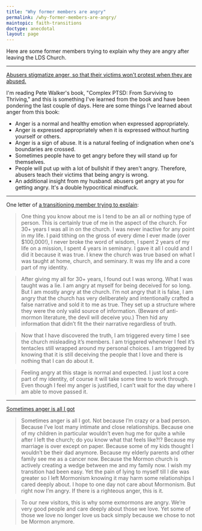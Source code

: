 ```yaml
---
title: "Why former members are angry"
permalink: /why-former-members-are-angry/
maintopic: faith-transitions
doctype: anecdotal
layout: page
---
```


Here are some former members trying to explain why they are angry after leaving the LDS Church.

---

[Abusers stigmatize anger, so that their victims won't protest when they are abused.](https://www.reddit.com/r/exmormon/comments/74a9kz/abusers_stigmatize_anger_so_that_their_victims/)

I'm reading Pete Walker's book, "Complex PTSD: From Surviving to Thriving," and this is something I've learned from the book and have been pondering the last couple of days. Here are some things I've learned about anger from this book:

* Anger is a normal and healthy emotion when expressed appropriately.
* Anger is expressed appropriately when it is expressed without hurting yourself or others.
* Anger is a sign of abuse. It is a natural feeling of indignation when one's boundaries are crossed.
* Sometimes people have to get angry before they will stand up for themselves.
* People will put up with a lot of bullshit if they aren't angry. Therefore, abusers teach their victims that being angry is wrong.
* An additional insight from my husband: abusers get angry at you for getting angry. It's a double hypocritical mindfuck.

---

One letter of [a transitioning member trying to explain](https://www.reddit.com/r/exmormon/comments/7ia4s7/how_do_i_help_my_super_tbm_wife_understand_why_i/):

> One thing you know about me is I tend to be an all or nothing type of person. This is certainly true of me in the aspect of the church. For 30+ years I was all in on the church. I was never inactive for any point in my life. I paid tithing on the gross of every dime I ever made (over $100,000!), I never broke the word of wisdom, I spent 2 years of my life on a mission, I spent 4 years in seminary. I gave it all I could and I did it because it was true. I knew the church was true based on what I was taught at home, church, and seminary. It was my life and a core part of my identity.

> After giving my all for 30+ years, I found out I was wrong. What I was taught was a lie. I am angry at myself for being deceived for so long. But I am mostly angry at the church. I’m not angry that it is false, I am angry that the church has very deliberately and intentionally crafted a false narrative and sold it to me as true. They set up a structure where they were the only valid source of information. (Beware of anti-mormon literature, the devil will deceive you.) Then hid any information that didn’t fit the their narrative regardless of truth.

> Now that I have discovered the truth, I am triggered every time I see the church misleading it’s members. I am triggered whenever I feel it’s tentacles still wrapped around my personal choices. I am triggered by knowing that it is still deceiving the people that I love and there is nothing that I can do about it.

> Feeling angry at this stage is normal and expected. I just lost a core part of my identity, of course it will take some time to work through. Even though I feel my anger is justified, I can’t wait for the day where I am able to move passed it.

---

[Sometimes anger is all I got](https://www.reddit.com/r/exmormon/comments/87g4lt/recent_comments_on_anger_and_coming_across_the/)

> Sometimes anger is all I got. Not because I’m crazy or a bad person. Because I’ve lost many intimate and close relationships. Because one of my children in particular wouldn’t even hug me for quite a while after I left the church; do you know what that feels like?!? Because my marriage is over except on paper. Because some of my kids thought I wouldn’t be their dad anymore. Because my elderly parents and other family see me as a cancer now. Because the Mormon church is actively creating a wedge between me and my family now. I wish my transition had been easy. Yet the pain of lying to myself till I die was greater so I left Mormonism knowing it may harm some relationships I cared deeply about. I hope to one day not care about Mormonism. But right now I’m angry. If there is a righteous anger, this is it.

> To our new visitors, this is why some exmormons are angry. We’re very good people and care deeply about those we love. Yet some of those we love no longer love us back simply because we chose to not be Mormon anymore.
